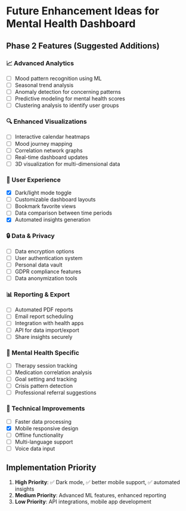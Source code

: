 # Future Enhancement Ideas for Mental Health Dashboard

## Phase 2 Features (Suggested Additions)

### 📈 Advanced Analytics
- [ ] Mood pattern recognition using ML
- [ ] Seasonal trend analysis
- [ ] Anomaly detection for concerning patterns
- [ ] Predictive modeling for mental health scores
- [ ] Clustering analysis to identify user groups

### 🔍 Enhanced Visualizations
- [ ] Interactive calendar heatmaps
- [ ] Mood journey mapping
- [ ] Correlation network graphs
- [ ] Real-time dashboard updates
- [ ] 3D visualization for multi-dimensional data

### 📱 User Experience
- [x] Dark/light mode toggle
- [ ] Customizable dashboard layouts
- [ ] Bookmark favorite views
- [ ] Data comparison between time periods
- [x] Automated insights generation

### 🔒 Data & Privacy
- [ ] Data encryption options
- [ ] User authentication system
- [ ] Personal data vault
- [ ] GDPR compliance features
- [ ] Data anonymization tools

### 📊 Reporting & Export
- [ ] Automated PDF reports
- [ ] Email report scheduling
- [ ] Integration with health apps
- [ ] API for data import/export
- [ ] Share insights securely

### 🧠 Mental Health Specific
- [ ] Therapy session tracking
- [ ] Medication correlation analysis
- [ ] Goal setting and tracking
- [ ] Crisis pattern detection
- [ ] Professional referral suggestions

### 🔧 Technical Improvements
- [ ] Faster data processing
- [x] Mobile responsive design
- [ ] Offline functionality
- [ ] Multi-language support
- [ ] Voice data input

## Implementation Priority
1. **High Priority**: ✅ Dark mode, ✅ better mobile support, ✅ automated insights
2. **Medium Priority**: Advanced ML features, enhanced reporting
3. **Low Priority**: API integrations, mobile app development

